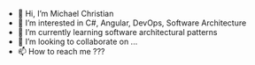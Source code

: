 - 👋 Hi, I’m Michael Christian
- 👀 I’m interested in C#, Angular, DevOps, Software Architecture
- 🌱 I’m currently learning software architectural patterns
- 💞️ I’m looking to collaborate on ...
- 📫 How to reach me ???
